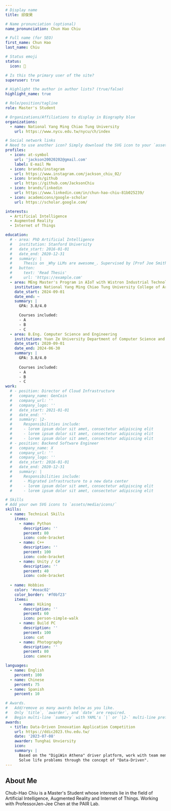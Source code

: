 ```yaml
---
# Display name
title: 邱俊昊

# Name pronunciation (optional)
name_pronunciation: Chun Hao Chiu

# Full name (for SEO)
first_name: Chun Hao
last_name: Chiu

# Status emoji
status:
  icon: 🤖

# Is this the primary user of the site?
superuser: true

# Highlight the author in author lists? (true/false)
highlight_name: true

# Role/position/tagline
role: Master's Student

# Organizations/Affiliations to display in Biography blox
organizations:
  - name: National Yang Ming Chiao Tung University
    url: https://www.nycu.edu.tw/nycu/ch/index

# Social network links
# Need to use another icon? Simply download the SVG icon to your `assets/media/icons/` folder.
profiles:
  - icon: at-symbol
    url: 'jackson20020202@gmail.com'
    label: E-mail Me
  - icon: brands/instagram
    url: https://www.instagram.com/jackson_chiu_02/
  - icon: brands/github
    url: https://github.com/JacksonChiu
  - icon: brands/linkedin
    url: https://www.linkedin.com/in/chun-hao-chiu-81b025239/
  - icon: academicons/google-scholar
    url: https://scholar.google.com/

interests:
  - Artificial Intelligence
  - Augmented Reality
  - Internet of Things

education:
  # - area: PhD Artificial Intelligence
  #   institution: Stanford University
  #   date_start: 2016-01-01
  #   date_end: 2020-12-31
  #   summary: |
  #     Thesis on _Why LLMs are awesome_. Supervised by [Prof Joe Smith](https://example.com). Presented papers at 5 IEEE conferences with the contributions being published in 2 Springer journals.
  #   button:
  #     text: 'Read Thesis'
  #     url: 'https://example.com'
  - area: MEng Master's Program in AIoT with Wistron Industrial Technology
    institution: National Yang Ming Chiao Tung University College of Artificial Intelligence
    date_start: 2024-09-01
    date_end: ~
    summary: |
      GPA: 3.8/4.0

      Courses included:
      - A
      - B
      - C
  - area: B.Eng. Computer Science and Engineering
    institution: Yuan Ze University Department of Computer Science and Engineering
    date_start: 2020-09-01
    date_end: 2024-06-30
    summary: |
      GPA: 3.8/4.0
      
      Courses included:
      - A
      - B
      - C
work:
  # - position: Director of Cloud Infrastructure
  #   company_name: GenCoin
  #   company_url: ''
  #   company_logo: ''
  #   date_start: 2021-01-01
  #   date_end: ''
  #   summary: |2-
  #     Responsibilities include:
  #     - lorem ipsum dolor sit amet, consectetur adipiscing elit
  #     - lorem ipsum dolor sit amet, consectetur adipiscing elit
  #     - lorem ipsum dolor sit amet, consectetur adipiscing elit
  # - position: Backend Software Engineer
  #   company_name: X
  #   company_url: ''
  #   company_logo: ''
  #   date_start: 2016-01-01
  #   date_end: 2020-12-31
  #   summary: |
  #     Responsibilities include:
  #     - Migrated infrastructure to a new data center
  #     - lorem ipsum dolor sit amet, consectetur adipiscing elit
  #     - lorem ipsum dolor sit amet, consectetur adipiscing elit

# Skills
# Add your own SVG icons to `assets/media/icons/`
skills:
  - name: Technical Skills
    items:
      - name: Python
        description: ''
        percent: 80
        icon: code-bracket
      - name: C++
        description: ''
        percent: 100
        icon: code-bracket
      - name: Unity / C#
        description: ''
        percent: 40
        icon: code-bracket
          
  - name: Hobbies
    color: '#eeac02'
    color_border: '#f0bf23'
    items:
      - name: Hiking
        description: ''
        percent: 60
        icon: person-simple-walk
      - name: Build PC
        description: ''
        percent: 100
        icon: cat
      - name: Photography
        description: ''
        percent: 80
        icon: camera

languages:
  - name: English
    percent: 100
  - name: Chinese
    percent: 75
  - name: Spanish
    percent: 10

# Awards.
#   Add/remove as many awards below as you like.
#   Only `title`, `awarder`, and `date` are required.
#   Begin multi-line `summary` with YAML's `|` or `|2-` multi-line prefix and indent 2 spaces below.
awards:
  - title: Data-Driven Innovation Application Competition
    url: https://ddic2023.thu.edu.tw/
    date: '2023-07-08'
    awarder: Tunghai Unviersity
    icon: 
    summary: |
      Based on the "DigiWin Athena" driver platform, work with team members to figure out how to
      Solve life problems through the concept of "Data-Driven".
---
```


## About Me

Chub-Hao Chiu is a Master's Student whose interests lie in the field of 
Artificial Intelligence, Augmented Reality and Internet of Things. 
Working with ProfessorJen-Jee Chen at the PAIR Lab.
